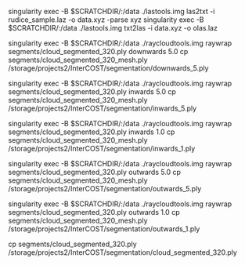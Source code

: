 singularity exec -B $SCRATCHDIR/:/data ./lastools.img las2txt -i rudice_sample.laz -o data.xyz -parse xyz
singularity exec -B $SCRATCHDIR/:/data ./lastools.img txt2las -i data.xyz -o olas.laz



singularity exec -B $SCRATCHDIR/:/data ./raycloudtools.img raywrap segments/cloud_segmented_320.ply downwards 5.0
cp segments/cloud_segmented_320_mesh.ply /storage/projects2/InterCOST/segmentation/downwards_5.ply

singularity exec -B $SCRATCHDIR/:/data ./raycloudtools.img raywrap segments/cloud_segmented_320.ply inwards 5.0
cp segments/cloud_segmented_320_mesh.ply /storage/projects2/InterCOST/segmentation/inwards_5.ply

singularity exec -B $SCRATCHDIR/:/data ./raycloudtools.img raywrap segments/cloud_segmented_320.ply inwards 1.0
cp segments/cloud_segmented_320_mesh.ply /storage/projects2/InterCOST/segmentation/inwards_1.ply

singularity exec -B $SCRATCHDIR/:/data ./raycloudtools.img raywrap segments/cloud_segmented_320.ply outwards 5.0
cp segments/cloud_segmented_320_mesh.ply /storage/projects2/InterCOST/segmentation/outwards_5.ply

singularity exec -B $SCRATCHDIR/:/data ./raycloudtools.img raywrap segments/cloud_segmented_320.ply outwards 1.0
cp segments/cloud_segmented_320_mesh.ply /storage/projects2/InterCOST/segmentation/outwards_1.ply

cp segments/cloud_segmented_320.ply /storage/projects2/InterCOST/segmentation/cloud_segmented_320.ply